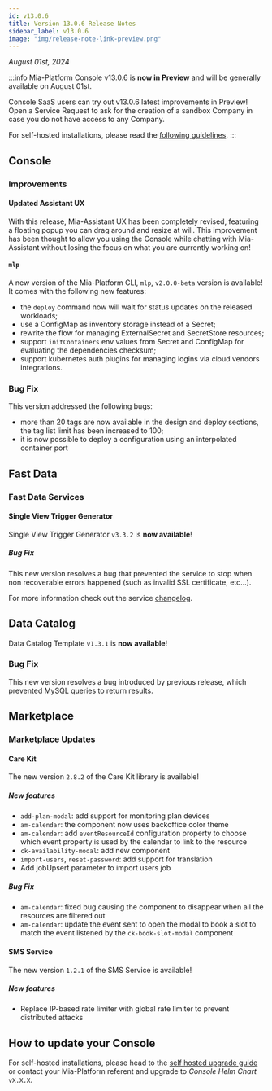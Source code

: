 ```yaml
---
id: v13.0.6
title: Version 13.0.6 Release Notes
sidebar_label: v13.0.6
image: "img/release-note-link-preview.png"
---
```


_August 01st, 2024_

:::info
Mia-Platform Console v13.0.6 is **now in Preview** and will be generally available on August 01st.

Console SaaS users can try out v13.0.6 latest improvements in Preview! Open a Service Request to ask for the creation of a sandbox Company in case you do not have access to any Company.

For self-hosted installations, please read the [following guidelines](#how-to-update-your-console).
:::

## Console

### Improvements

#### Updated Assistant UX

With this release, Mia-Assistant UX has been completely revised, featuring a floating popup you can drag around and resize at will. This improvement has been thought to allow you using the Console while chatting with Mia-Assistant without losing the focus on what you are currently working on!

#### `mlp`

A new version of the Mia-Platform CLI, `mlp`, `v2.0.0-beta` version is available! It comes with the following new features:

* the `deploy` command now will wait for status updates on the released workloads;
* use a ConfigMap as inventory storage instead of a Secret;
* rewrite the flow for managing ExternalSecret and SecretStore resources;
* support `initContainers` env values from Secret and ConfigMap for evaluating the dependencies checksum;
* support kubernetes auth plugins for managing logins via cloud vendors integrations.

### Bug Fix

This version addressed the following bugs:

- more than 20 tags are now available in the design and deploy sections, the tag list limit has been increased to 100;
- it is now possible to deploy a configuration using an interpolated container port

## Fast Data

### Fast Data Services

#### Single View Trigger Generator

Single View Trigger Generator `v3.3.2` is **now available**!

##### Bug Fix

This new version resolves a bug that prevented the service to stop when
non recoverable errors happened (such as invalid SSL certificate, etc...).

For more information check out the service [changelog](/runtime_suite/single-view-trigger-generator/changelog.md).

## Data Catalog

Data Catalog Template `v1.3.1` is **now available**!

### Bug Fix

This new version resolves a bug introduced by previous release, which
prevented MySQL queries to return results.

## Marketplace

### Marketplace Updates

#### Care Kit

The new version `2.8.2` of the Care Kit library is available!

##### New features

* `add-plan-modal`: add support for monitoring plan devices
* `am-calendar`: the component now uses backoffice color theme
* `am-calendar`: add `eventResourceId` configuration property to choose which event property is used by the calendar to link to the resource
* `ck-availability-modal`: add new component 
* `import-users`, `reset-password`: add support for translation
* Add jobUpsert parameter to import users job

##### Bug Fix

* `am-calendar`: fixed bug causing the component to disappear when all the resources are filtered out
* `am-calendar`: update the event sent to open the modal to book a slot to match the event listened by the `ck-book-slot-modal` component

#### SMS Service

The new version `1.2.1` of the SMS Service is available!

##### New features

* Replace IP-based rate limiter with global rate limiter to prevent distributed attacks

## How to update your Console

For self-hosted installations, please head to the [self hosted upgrade guide](/infrastructure/self-hosted/installation-chart/100_how-to-upgrade.md) or contact your Mia-Platform referent and upgrade to _Console Helm Chart_ `vX.X.X`.
